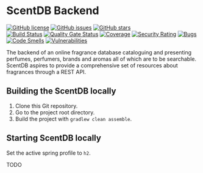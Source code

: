 # ScentDB Backend
[![GitHub license](https://img.shields.io/github/license/remus-selea/scentdb)](https://github.com/remus-selea/scentdb)
[![GitHub issues](https://img.shields.io/github/issues/remus-selea/scentdb)](https://github.com/remus-selea/scentdb/issues)
[![GitHub stars](https://img.shields.io/github/stars/remus-selea/scentdb)](https://github.com/remus-selea/scentdb/stargazers)  
[![Build Status](https://travis-ci.com/remus-selea/scentdb.svg?branch=master)](https://travis-ci.com/remus-selea/scentdb)
[![Quality Gate Status](https://sonarcloud.io/api/project_badges/measure?project=com.github.remus-selea%3Ascentdb&metric=alert_status)](https://sonarcloud.io/dashboard?id=com.github.remus-selea%3Ascentdb)
[![Coverage](https://sonarcloud.io/api/project_badges/measure?project=com.github.remus-selea%3Ascentdb&metric=coverage)](https://sonarcloud.io/dashboard?id=com.github.remus-selea%3Ascentdb)
[![Security Rating](https://sonarcloud.io/api/project_badges/measure?project=com.github.remus-selea%3Ascentdb&metric=security_rating)](https://sonarcloud.io/dashboard?id=com.github.remus-selea%3Ascentdb)
[![Bugs](https://sonarcloud.io/api/project_badges/measure?project=com.github.remus-selea%3Ascentdb&metric=bugs)](https://sonarcloud.io/dashboard?id=com.github.remus-selea%3Ascentdb)
[![Code Smells](https://sonarcloud.io/api/project_badges/measure?project=com.github.remus-selea%3Ascentdb&metric=code_smells)](https://sonarcloud.io/dashboard?id=com.github.remus-selea%3Ascentdb)
[![Vulnerabilities](https://sonarcloud.io/api/project_badges/measure?project=com.github.remus-selea%3Ascentdb&metric=vulnerabilities)](https://sonarcloud.io/dashboard?id=com.github.remus-selea%3Ascentdb)

The backend of an online fragrance database cataloguing and presenting perfumes, perfumers, brands and aromas all of which are to be searchable.
ScentDB aspires to provide a comprehensive set of resources about fragrances through a REST API.

## Building the ScentDB locally

1. Clone this Git repository.
1. Go to the project root directory.
1. Build the project with `gradlew clean assemble`.

## Starting ScentDB locally

Set the active spring profile to `h2`.

TODO

